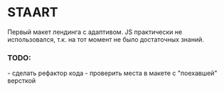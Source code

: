 # STAART
Первый макет лендинга с адаптивом. JS практически не использовался, т.к. на тот момент не было достаточных знаний.

<h3>TODO:</h3>
- сделать рефактор кода
- проверить места в макете с "поехавшей" версткой
